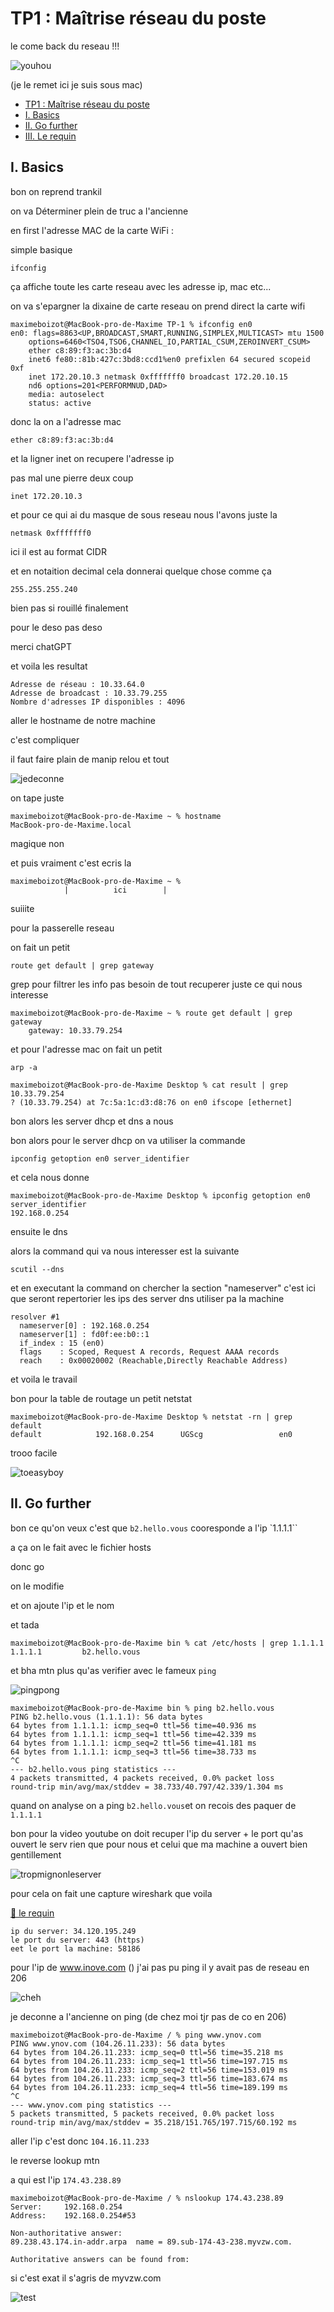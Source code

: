 # TP1 : Maîtrise réseau du poste

le come back du reseau !!!

![youhou](img/youhouuuu.gif)

(je le remet ici je suis sous mac)

- [TP1 : Maîtrise réseau du poste](#tp1--maîtrise-réseau-du-poste)
- [I. Basics](#i-basics)
- [II. Go further](#ii-go-further)
- [III. Le requin](#iii-le-requin)




## I. Basics

bon on reprend trankil

on va Déterminer plein de truc a l'ancienne 

en first l'adresse MAC de la carte WiFi :

simple basique 

```
ifconfig 
```

ça affiche toute les carte reseau avec les adresse ip, mac etc...

on va s'epargner la dixaine de carte reseau on prend direct la carte wifi 

```
maximeboizot@MacBook-pro-de-Maxime TP-1 % ifconfig en0                  
en0: flags=8863<UP,BROADCAST,SMART,RUNNING,SIMPLEX,MULTICAST> mtu 1500
	options=6460<TSO4,TSO6,CHANNEL_IO,PARTIAL_CSUM,ZEROINVERT_CSUM>
	ether c8:89:f3:ac:3b:d4
	inet6 fe80::81b:427c:3bd8:ccd1%en0 prefixlen 64 secured scopeid 0xf 
	inet 172.20.10.3 netmask 0xfffffff0 broadcast 172.20.10.15
	nd6 options=201<PERFORMNUD,DAD>
	media: autoselect
	status: active

```
donc la on a l'adresse mac 

```
ether c8:89:f3:ac:3b:d4
```

et la ligner inet on recupere l'adresse ip 

pas mal une pierre deux coup 

```
inet 172.20.10.3
```
et pour ce qui ai du masque de sous reseau nous l'avons juste la 

```
netmask 0xfffffff0
```
ici il est au format CIDR

et en notaition decimal cela donnerai quelque chose comme ça

```
255.255.255.240
```

bien pas si rouillé finalement 

pour le deso pas deso 

merci chatGPT 

et voila les resultat

```
Adresse de réseau : 10.33.64.0
Adresse de broadcast : 10.33.79.255
Nombre d'adresses IP disponibles : 4096
```

aller le hostname de notre machine

c'est compliquer 

il faut faire plain de manip relou et tout 

![jedeconne](/img/jedeconne.gif)

on tape juste 
```
maximeboizot@MacBook-pro-de-Maxime ~ % hostname
MacBook-pro-de-Maxime.local
```

magique non 

et puis vraiment c'est ecris la 

```
maximeboizot@MacBook-pro-de-Maxime ~ %
			|		   ici		  |
```
suiiite 

pour la passerelle reseau 

on fait un petit 

```
route get default | grep gateway
```

grep pour filtrer les info pas besoin de tout recuperer juste ce qui nous interesse 

```
maximeboizot@MacBook-pro-de-Maxime ~ % route get default | grep gateway
    gateway: 10.33.79.254
```

et pour l'adresse mac on fait un petit

```
arp -a 
```

```
maximeboizot@MacBook-pro-de-Maxime Desktop % cat result | grep 10.33.79.254 
? (10.33.79.254) at 7c:5a:1c:d3:d8:76 on en0 ifscope [ethernet]
```

bon alors les server dhcp et dns a nous 

bon alors pour le server dhcp on va utiliser la commande 

```
ipconfig getoption en0 server_identifier
```

et cela nous donne 

```
maximeboizot@MacBook-pro-de-Maxime Desktop % ipconfig getoption en0 server_identifier
192.168.0.254
```

ensuite le dns 

alors la command qui va nous interesser est la suivante 

```
scutil --dns
```

et en executant la command on chercher la section "nameserver"
c'est ici que seront repertorier les ips des server dns utiliser pa la machine

```
resolver #1
  nameserver[0] : 192.168.0.254
  nameserver[1] : fd0f:ee:b0::1
  if_index : 15 (en0)
  flags    : Scoped, Request A records, Request AAAA records
  reach    : 0x00020002 (Reachable,Directly Reachable Address)
```

et voila le travail


bon pour la table de routage un petit netstat 

```
maximeboizot@MacBook-pro-de-Maxime Desktop % netstat -rn | grep default
default            192.168.0.254      UGScg                 en0       
```

trooo facile 

![toeasyboy](/img/toeasy.gif)

## II. Go further

bon ce qu'on veux c'est que `b2.hello.vous` cooresponde a l'ip `1.1.1.1``

a ça on le fait avec le fichier hosts

donc go 

on le modifie 

et on ajoute l'ip et le nom 

et tada

```
maximeboizot@MacBook-pro-de-Maxime bin % cat /etc/hosts | grep 1.1.1.1
1.1.1.1         b2.hello.vous
```

et bha mtn plus qu'as verifier avec le fameux `ping`

![pingpong](/img/pingpong.gif)

```
maximeboizot@MacBook-pro-de-Maxime bin % ping b2.hello.vous
PING b2.hello.vous (1.1.1.1): 56 data bytes
64 bytes from 1.1.1.1: icmp_seq=0 ttl=56 time=40.936 ms
64 bytes from 1.1.1.1: icmp_seq=1 ttl=56 time=42.339 ms
64 bytes from 1.1.1.1: icmp_seq=2 ttl=56 time=41.181 ms
64 bytes from 1.1.1.1: icmp_seq=3 ttl=56 time=38.733 ms
^C
--- b2.hello.vous ping statistics ---
4 packets transmitted, 4 packets received, 0.0% packet loss
round-trip min/avg/max/stddev = 38.733/40.797/42.339/1.304 ms
```

quand on analyse on a ping `b2.hello.vous`et on recois des paquer de `1.1.1.1`

bon pour la video youtube on doit recuper l'ip du server + le port qu'as ouvert le serv rien que pour nous et celui que ma machine a ouvert bien gentillement

![tropmignonleserver](/img/tropmims.gif)

pour cela on fait une capture wireshark que voila 

[🦈 le requin](/capture-1.pcapng)

```
ip du server: 34.120.195.249
le port du server: 443 (https)
eet le port la machine: 58186
```

pour l'ip de www.inove.com ()
j'ai pas pu ping il y avait pas de reseau en 206

![cheh](/img/cheh.jpeg)

je deconne a l'ancienne on ping (de chez moi tjr pas de co en 206)

```
maximeboizot@MacBook-pro-de-Maxime / % ping www.ynov.com
PING www.ynov.com (104.26.11.233): 56 data bytes
64 bytes from 104.26.11.233: icmp_seq=0 ttl=56 time=35.218 ms
64 bytes from 104.26.11.233: icmp_seq=1 ttl=56 time=197.715 ms
64 bytes from 104.26.11.233: icmp_seq=2 ttl=56 time=153.019 ms
64 bytes from 104.26.11.233: icmp_seq=3 ttl=56 time=183.674 ms
64 bytes from 104.26.11.233: icmp_seq=4 ttl=56 time=189.199 ms
^C
--- www.ynov.com ping statistics ---
5 packets transmitted, 5 packets received, 0.0% packet loss
round-trip min/avg/max/stddev = 35.218/151.765/197.715/60.192 ms
```

aller l'ip c'est donc `104.16.11.233`

le reverse lookup mtn 

a qui est l'ip `174.43.238.89`

```
maximeboizot@MacBook-pro-de-Maxime / % nslookup 174.43.238.89
Server:		192.168.0.254
Address:	192.168.0.254#53

Non-authoritative answer:
89.238.43.174.in-addr.arpa	name = 89.sub-174-43-238.myvzw.com.

Authoritative answers can be found from:
```
si c'est exat il s'agris de myvzw.com

![test](/img/fautquejelemettent.jpeg)